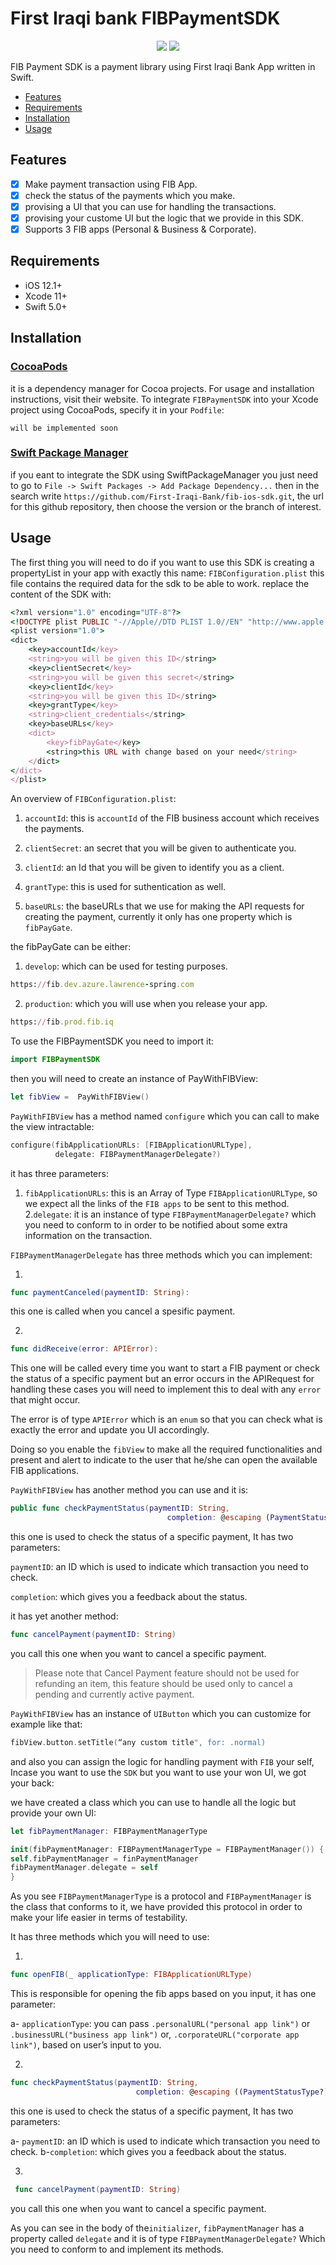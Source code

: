 # First Iraqi bank FIBPaymentSDK

<p align="center">
<a href="https://cocoapods.org/pods/FIBPaymentSDK" alt="FIBPaymentSDK on CocoaPods" title="FIBPaymentSDK on CocoaPods"><img src="https://img.shields.io/cocoapods/v/RxSwift.svg" /></a>
<a href="https://github.com/apple/swift-package-manager" alt="FIBPaymentSDK on Swift Package Manager" title="FIBPaymentSDK on Swift Package Manager"><img src="https://img.shields.io/badge/Swift%20Package%20Manager-compatible-brightgreen.svg" /></a>
</p>

FIB Payment SDK is a payment library using First Iraqi Bank App written in Swift.

- [Features](#features)
- [Requirements](#requirements)
- [Installation](#installation)
- [Usage](#Usage)

## Features
- [x] Make payment transaction using FIB App.
- [x] check the status of the payments which you make.
- [x] provising a UI that you can use for handling the transactions.
- [x] provising your custome UI but the logic that we provide in this SDK. 
- [x] Supports 3 FIB apps (Personal & Business & Corporate).

## Requirements

- iOS 12.1+ 
- Xcode 11+
- Swift 5.0+

## Installation

### [CocoaPods](https://cocoapods.org)

it is a dependency manager for Cocoa projects. For usage and installation instructions, visit their website. To integrate `FIBPaymentSDK` into your Xcode project using CocoaPods, specify it in your `Podfile`:

`will be implemented soon`

### [Swift Package Manager](https://github.com/apple/swift-package-manager)

if you eant to integrate the SDK using SwiftPackageManager you just need to go to `File -> Swift Packages -> Add Package Dependency...` then in the search write `https://github.com/First-Iraqi-Bank/fib-ios-sdk.git`, the url for this github repository, then choose the version or the branch of interest.

## Usage
The first thing you will need to do if you want to use this SDK is creating a propertyList in your app with exactly this name:
`FIBConfiguration.plist`
this file contains the required data for the sdk to be able to work.
replace the content of the SDK with:

```ruby
<?xml version="1.0" encoding="UTF-8"?>
<!DOCTYPE plist PUBLIC "-//Apple//DTD PLIST 1.0//EN" "http://www.apple.com/DTDs/PropertyList-1.0.dtd">
<plist version="1.0">
<dict>
	<key>accountId</key>
	<string>you will be given this ID</string>
	<key>clientSecret</key>
	<string>you will be given this secret</string>
	<key>clientId</key>
	<string>you will be given this ID</string>
	<key>grantType</key>
	<string>client_credentials</string>
	<key>baseURLs</key>
	<dict>
		<key>fibPayGate</key>
		<string>this URL with change based on your need</string>
	</dict>
</dict>
</plist>

```

An overview of `FIBConfiguration.plist`:

1. `accountId`: this is `accountId` of the FIB business account which receives the payments.

2. `clientSecret`: an secret that you will be given to authenticate you.

3. `clientId`: an Id that you will be given to identify you as a client.

4. `grantType`: this is used for suthentication as well.

5. `baseURLs`: the baseURLs that we use for making the API requests for creating the payment, currently it only has one property which is `fibPayGate`.

the fibPayGate can be either:

  1. `develop`: which can be used for testing purposes.

```ruby
https://fib.dev.azure.lawrence-spring.com
```

2. `production`: which you will use when you release your app.

```ruby
https://fib.prod.fib.iq
```

To use the FIBPaymentSDK you need to import it:

```swift
import FIBPaymentSDK
```

then you will need to create an instance of PayWithFIBView:

```swift
let fibView =  PayWithFIBView()
```

`PayWithFIBView` has a method named `configure` which you can call to make the view intractable:

```swift
configure(fibApplicationURLs: [FIBApplicationURLType],
          delegate: FIBPaymentManagerDelegate?)
```

it has three parameters:
1. `fibApplicationURLs`: this is an Array of Type `FIBApplicationURLType`, so we expect all the links of the `FIB apps` to be sent to this method. 
2.`delegate`: it is an instance of type `FIBPaymentManagerDelegate?` which you need to conform to in order to be notified about some extra information on the transaction.

`FIBPaymentManagerDelegate` has three methods which you can implement:

1.

```swift
func paymentCanceled(paymentID: String):
```

this one is called when you cancel a spesific payment.

2.
```swift
func didReceive(error: APIError):
```

This one will be called every time you want to start a FIB payment or check the status of a specific payment but an error occurs in the APIRequest for handling these cases you will need to implement this to deal with any `error` that might occur.

The error is of type `APIError` which is an `enum`  so that you can check what is exactly the error and update you UI accordingly.


 Doing so you enable the `fibView` to make all the required functionalities and present and alert to indicate to the user that he/she can open the available FIB applications.

`PayWithFIBView` has another method you can use and it is:

```swift
public func checkPaymentStatus(paymentID: String,
                                   completion: @escaping (PaymentStatusType?) -> Void)
```
                                   
 this one is used to check the status of a specific payment, It has two parameters:
 
`paymentID`: an ID which is used to indicate which transaction you need to check.

`completion`: which gives you a feedback about the status.

it has yet another method:

```swift
func cancelPayment(paymentID: String)
```
you call this one when you want to cancel a specific payment.

> Please note that Cancel Payment feature should not be used for refunding an item,
> this feature should be used only to cancel a pending and currently active payment.

`PayWithFIBView` has an instance of `UIButton` which you can customize for example like that:

```swift
fibView.button.setTitle(“any custom title", for: .normal)
```

and also you can assign the logic for handling payment with `FIB` your self, Incase you want to use the `SDK` but you want to use your won UI, we got your back:

we have created a class which you can use to handle all the logic but provide your own UI:

```swift
let fibPaymentManager: FIBPaymentManagerType

init(fibPaymentManager: FIBPaymentManagerType = FIBPaymentManager()) {
self.fibPaymentManager = finPaymentManager
fibPaymentManager.delegate = self
}
```

As you see `FIBPaymentManagerType` is a protocol and `FIBPaymentManager` is the class that conforms to it, we have provided this protocol in order to make your life easier in terms of testability.

It has three methods which you will need to use:

1. 
```swift 
func openFIB(_ applicationType: FIBApplicationURLType)
```
This is responsible for opening the fib apps based on you input, it has one parameter:

  a- `applicationType`: you can pass `.personalURL("personal app link")` or `.businessURL("business app link")` or, `.corporateURL("corporate app link")`, based on user’s input to you.

2. 
```swift
func checkPaymentStatus(paymentID: String,
                            completion: @escaping ((PaymentStatusType?) -> Void))
```

 this one is used to check the status of a specific payment, It has two parameters:

  a- `paymentID`: an ID which is used to indicate which transaction you need to check.
  b-`completion`: which gives you a feedback about the status.
  
3.
```swift
 func cancelPayment(paymentID: String)
 ```
 
 you call this one when you want to cancel a specific payment.

As you can see in the body of the`initializer`, `fibPaymentManager` has a property called `delegate` and it is of type `FIBPaymentManagerDelegate?` Which you need to conform to and implement its methods.

